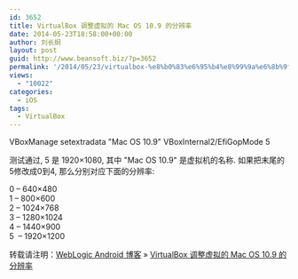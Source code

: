 ```yaml
---
id: 3652
title: VirtualBox 调整虚拟的 Mac OS 10.9 的分辨率
date: 2014-05-23T18:58:00+00:00
author: 刘长炯
layout: post
guid: http://www.beansoft.biz/?p=3652
permalink: '/2014/05/23/virtualbox-%e8%b0%83%e6%95%b4%e8%99%9a%e6%8b%9f%e7%9a%84-mac-os-10-9-%e7%9a%84%e5%88%86%e8%be%a8%e7%8e%87/'
views:
  - "10022"
categories:
  - iOS
tags:
  - VirtualBox
---
```

VBoxManage setextradata "Mac OS 10.9" VBoxInternal2/EfiGopMode 5

测试通过, 5 是 1920&#215;1080, 其中 "Mac OS 10.9" 是虚拟机的名称. 如果把末尾的5修改成0到4, 那么分别对应下面的分辨率:

0 – 640×480   
1 – 800×600   
2 – 1024×768   
3 – 1280×1024   
4 – 1440×900   
5&#160; &#8211; 1920&#215;1200

转载请注明：[WebLogic Android 博客](http://www.beansoft.biz) &raquo; [VirtualBox 调整虚拟的 Mac OS 10.9 的分辨率](http://www.beansoft.biz/2014/05/23/virtualbox-%e8%b0%83%e6%95%b4%e8%99%9a%e6%8b%9f%e7%9a%84-mac-os-10-9-%e7%9a%84%e5%88%86%e8%be%a8%e7%8e%87/)